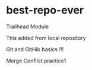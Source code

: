 # best-repo-ever
Trailhead Module

This added from local repository

Git and GitHib basics !!!

Merge Conflict practice1



